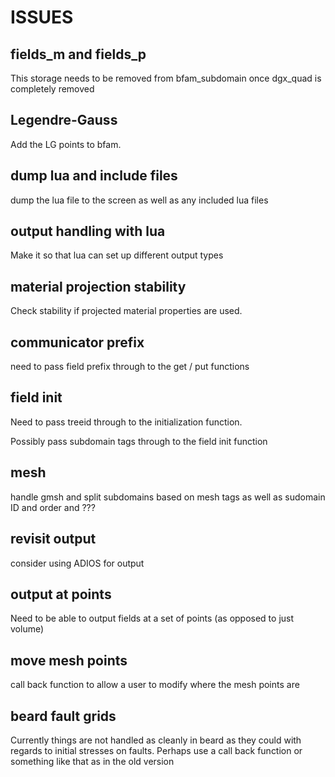 # ISSUES

## fields_m and fields_p
This storage needs to be removed from bfam_subdomain once dgx_quad is completely
removed

## Legendre-Gauss
Add the LG points to bfam.

## dump lua and include files
dump the lua file to the screen as well as any included lua files

## output handling with lua
Make it so that lua can set up different output types

## material projection stability
Check stability if projected material properties are used.


## communicator prefix
need to pass field prefix through to the get / put functions

## field init
Need to pass treeid through to the initialization function.

Possibly pass subdomain tags through to the field init function

## mesh
handle gmsh and split subdomains based on mesh tags as well as sudomain ID and
order and ???

## revisit output
consider using ADIOS for output

## output at points
Need to be able to output fields at a set of points (as opposed to just volume)

## move mesh points
call back function to allow a user to modify where the mesh points are

## beard fault grids
Currently things are not handled as cleanly in beard as they could with regards
to initial stresses on faults. Perhaps use a call back function or something
like that as in the old version
